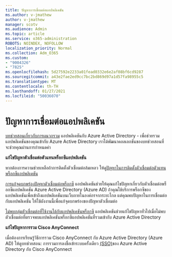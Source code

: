 ```yaml
---
title: ปัญหาการเชื่อมต่อแอปพลิเคชัน
ms.author: v-jmathew
author: v-jmathew
manager: scotv
ms.audience: Admin
ms.topic: article
ms.service: o365-administration
ROBOTS: NOINDEX, NOFOLLOW
localization_priority: Normal
ms.collection: Adm_O365
ms.custom:
- "9004326"
- "7825"
ms.openlocfilehash: 5d27592e2233a01fead0332e6e2af08bf6cd9287
ms.sourcegitcommit: a43e2fae2ed9cc7bc2bd869d97a1d57fa98955c5
ms.translationtype: MT
ms.contentlocale: th-TH
ms.lasthandoff: 01/27/2021
ms.locfileid: "50036070"
---
```

# <a name="application-connection-issues"></a>ปัญหาการเชื่อมต่อแอปพลิเคชัน

[บทช่วยสอนเกี่ยวกับการผนวกรวม](https://docs.microsoft.com/azure/active-directory/saas-apps/tutorial-list) แอปพลิเคชันกับ Azure Active Directory - เพื่อช่วยรวมแอปพลิเคชันของคุณเข้ากับ Azure Active Directory เราได้พัฒนาคอลเลกชันของบทช่วยสอนที่จะช่วยคุณผ่านการกําหนดค่า

**แก้ไขปัญหาตัวเชื่อมต่อตัวแทนพร็อกซีแอปพลิเคชัน**

หากต้องการความช่วยเหลือถ้าการติดตั้งตัวเชื่อมต่อล้มเหลว ให้ดู[ปัญหาในการติดตั้งตัวเชื่อมต่อตัวแทนพร็อกซีแอปพลิเคชัน](https://docs.microsoft.com/azure/active-directory/manage-apps/application-proxy-connector-installation-problem)

[การแก้จุดบกพร่องปัญหาตัวเชื่อมต่อพร็อกซี](https://docs.microsoft.com/azure/active-directory/manage-apps/application-proxy-debug-connectors) แอปพลิเคชันช่วยให้คุณแก้ไขปัญหาเกี่ยวกับตัวเชื่อมต่อพร็อกซีแอปพลิเคชัน Azure Active Directory (Azure AD) ถ้าคุณใช้บริการพร็อกซีของแอปพลิเคชันเพื่อเข้าถึงแอปพลิเคชันบนเว็บภายในองค์กรจากระยะไกล แต่คุณพบปัญหาในการเชื่อมต่อกับแอปพลิเคชัน ให้ใช้ผังงานนี้เพื่อแก้จุดบกพร่องของปัญหาตัวเชื่อมต่อ

[ไม่พบกลุ่มตัวเชื่อมต่อที่ใช้งานได้กับแอปพลิเคชันพร็อกซี](https://docs.microsoft.com/azure/active-directory/manage-apps/application-proxy-connectivity-no-working-connector) แอปพลิเคชันช่วยแก้ไขปัญหาทั่วไปเมื่อไม่พบตัวเชื่อมต่อที่ตรวจพบแอปพลิเคชันพร็อกซีแอปพลิเคชันที่รวมเข้ากับ Azure Active Directory

**แก้ไขปัญหาการรวม Cisco AnyConnect**

เมื่อต้องการเรียนรู้วิธีการรวม Cisco AnyConnect กับ Azure Active Directory (Azure AD) ให้ดูบทช่วยสอน: การรวมการลงชื่อเข้าระบบครั้งเดียว [(SSO)](https://docs.microsoft.com/azure/active-directory/saas-apps/cisco-anyconnect)ของ Azure Active Directory กับ Cisco AnyConnect
